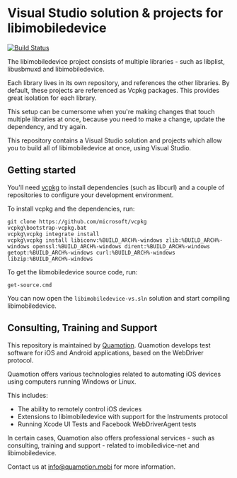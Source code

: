 # Visual Studio solution & projects for libimobiledevice

[![Build Status](https://dev.azure.com/libimobiledevice-win32/imobiledevice-net/_apis/build/status/libimobiledevice-win32.libimobiledevice-vs%20(1)?branchName=master)](https://dev.azure.com/libimobiledevice-win32/imobiledevice-net/_build/latest?definitionId=12&branchName=master)

The libimobiledevice project consists of multiple libraries - such as libplist, libusbmuxd
and libimobiledevice.

Each library lives in its own repository, and references the other libraries. By default,
these projects are referenced as Vcpkg packages. This provides great isolation for each library.

This setup can be cumersome when you're making changes that touch multiple libraries at once,
because you need to make a change, update the dependency, and try again.

This repository contains a Visual Studio solution and projects which allow you to build
all of libimobiledevice at once, using Visual Studio.

## Getting started

You'll need [vcpkg](https://github.com/microsoft/vcpkg) to install dependencies (such as libcurl)
and a couple of repositories to configure your development environment.

To install vcpkg and the dependencies, run:

```
git clone https://github.com/microsoft/vcpkg
vcpkg\bootstrap-vcpkg.bat
vcpkg\vcpkg integrate install
vcpkg\vcpkg install libiconv:%BUILD_ARCH%-windows zlib:%BUILD_ARCH%-windows openssl:%BUILD_ARCH%-windows dirent:%BUILD_ARCH%-windows getopt:%BUILD_ARCH%-windows curl:%BUILD_ARCH%-windows libzip:%BUILD_ARCH%-windows
```

To get the libmobiledevice source code, run:

```
get-source.cmd
```

You can now open the `libimobiledevice-vs.sln` solution and start compiling libimobiledevice.

## Consulting, Training and Support

This repository is maintained by [Quamotion](http://quamotion.mobi). Quamotion develops test software for iOS and Android applications, based on the WebDriver protocol.

Quamotion offers various technologies related to automating iOS devices using computers running Windows or Linux.

This includes:
* The ability to remotely control iOS devices
* Extensions to libimobiledevice with support for the Instruments protocol
* Running Xcode UI Tests and Facebook WebDriverAgent tests

In certain  cases, Quamotion also offers professional services - such as consulting, training and support - related to imobiledivice-net and libimobiledevice.

Contact us at [info@quamotion.mobi](mailto:info@quamotion.mobi) for more information.